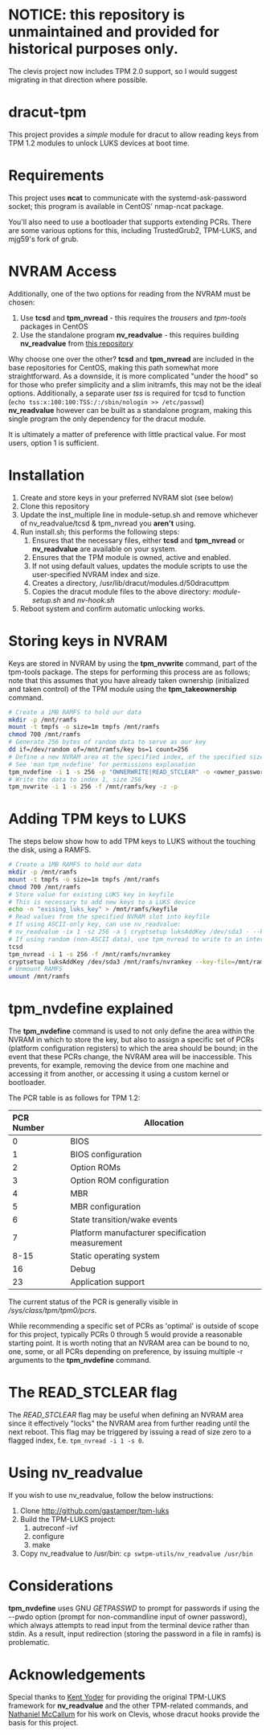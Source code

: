 # NOTICE: this repository is unmaintained and provided for historical purposes only.  
The clevis project now includes TPM 2.0 support, so I would suggest migrating in that direction where possible.  
  
# dracut-tpm
This project provides a *simple* module for dracut to allow reading keys from TPM 1.2 modules to unlock LUKS devices at boot time.

# Requirements
This project uses **ncat** to communicate with the systemd-ask-password socket; this program is available in CentOS' nmap-ncat package. 

You'll also need to use a bootloader that supports extending PCRs.  There are some various options for this, including TrustedGrub2, TPM-LUKS, and mjg59's fork of grub.

# NVRAM Access
Additionally, one of the two options for reading from the NVRAM must be chosen:
1. Use **tcsd** and **tpm_nvread** - this requires the *trousers* and *tpm-tools* packages in CentOS
2. Use the standalone program **nv_readvalue** - this requires building **nv_readvalue** from [this repository](http://github.com/gastamper/tpm-luks)

Why choose one over the other?
**tcsd** and **tpm_nvread** are included in the base repositories for CentOS, making this path somewhat more straightforward.  As a downside, it is more complicated "under the hood" so for those who prefer simplicity and a slim initramfs, this may not be the ideal options.  Additionally, a separate user *tss* is required for tcsd to function (```echo tss:x:100:100:TSS:/:/sbin/nologin >> /etc/passwd```)  
**nv_readvalue** however can be built as a standalone program, making this single program the only dependency for the dracut module.

It is ultimately a matter of preference with little practical value.  For most users, option 1 is sufficient.

# Installation
1. Create and store keys in your preferred NVRAM slot (see below)
2. Clone this repository
3. Update the inst_multiple line in module-setup.sh and remove whichever of nv_readvalue/tcsd & tpm_nvread you **aren't** using.
4. Run install.sh; this performs the following steps:
   1. Ensures that the necessary files, either **tcsd** and **tpm_nvread** or **nv_readvalue** are available on your system.
   2. Ensures that the TPM module is owned, active and enabled.
   3. If not using default values, updates the module scripts to use the user-specified NVRAM index and size.
   4. Creates a directory, /usr/lib/dracut/modules.d/50dracuttpm
   5. Copies the dracut module files to the above directory: *module-setup.sh* and *nv-hook.sh*
5. Reboot system and confirm automatic unlocking works.

# Storing keys in NVRAM
Keys are stored in NVRAM by using the **tpm_nvwrite** command, part of the tpm-tools package.  The steps for performing this process are as follows; note that this assumes that you have already taken ownership (initialized and taken control) of the TPM module using the **tpm_takeownership** command.
```sh
# Create a 1MB RAMFS to hold our data
mkdir -p /mnt/ramfs
mount -t tmpfs -o size=1m tmpfs /mnt/ramfs
chmod 700 /mnt/ramfs
# Generate 256 bytes of random data to serve as our key
dd if=/dev/random of=/mnt/ramfs/key bs=1 count=256
# Define a new NVRAM area at the specified index, of the specified size
# See 'man tpm_nvdefine' for permissions explanation
tpm_nvdefine -i 1 -s 256 -p "OWNERWRITE|READ_STCLEAR" -o <owner_password> [-r <PCR1> -r <PCR2> ... n]
# Write the data to index 1, size 256
tpm_nvwrite -i 1 -s 256 -f /mnt/ramfs/key -z -p
```

# Adding TPM keys to LUKS
The steps below show how to add TPM keys to LUKS without the touching the disk, using a RAMFS.  
```sh
# Create a 1MB RAMFS to hold our data
mkdir -p /mnt/ramfs
mount -t tmpfs -o size=1m tmpfs /mnt/ramfs
chmod 700 /mnt/ramfs
# Store value for existing LUKS key in keyfile
# This is necessary to add new keys to a LUKS device
echo -n "exising_luks_key" > /mnt/ramfs/keyfile
# Read values from the specified NVRAM slot into keyfile
# If using ASCII-only key, can use nv_readvalue:
# nv_readvalue -ix 1 -sz 256 -a | cryptsetup luksAddKey /dev/sda3 - --key-file=/mnt/ramfs/keyfile
# If using random (non-ASCII data), use tpm_nvread to write to an intermediary file
tcsd
tpm_nvread -i 1 -s 256 -f /mnt/ramfs/nvramkey
cryptsetup luksAddKey /dev/sda3 /mnt/ramfs/nvramkey --key-file=/mnt/ramfs/keyfile
# Unmount RAMFS
umount /mnt/ramfs
```

# tpm_nvdefine explained
The **tpm_nvdefine** command is used to not only define the area within the NVRAM in which to store the key, but also to assign a specific set of PCRs (platform configuration registers) to which the area should be bound; in the event that these PCRs change, the NVRAM area will be inaccessible.  This prevents, for example, removing the device from one machine and accessing it from another, or accessing it using a custom kernel or bootloader.

The PCR table is as follows for TPM 1.2:

| PCR Number | Allocation       |
| :---------- | ---------------- |
|0           | BIOS             |
|1         | BIOS configuration |
|2         | Option ROMs |
|3         | Option ROM configuration |
|4         | MBR |
|5         | MBR configuration |
|6         | State transition/wake events |
|7         | Platform manufacturer specification measurement |
|8-15         | Static operating system |
|16         | Debug |
|23         | Application support |

The current status of the PCR is generally visible in */sys/class/tpm/tpm0/pcrs*.

While recommending a specific set of PCRs as 'optimal' is outside of scope for this project, typically PCRs 0 through 5 would provide a reasonable starting point.  It is worth noting that an NVRAM area can be bound to no, one, some, or all PCRs depending on preference, by issuing multiple -r arguments to the **tpm_nvdefine** command.

# The READ_STCLEAR flag
The *READ_STCLEAR* flag may be useful when defining an NVRAM area since it effectively "locks" the NVRAM area from further reading until the next reboot.  This flag may be triggered by issuing a read of size zero to a flagged index, f.e. `tpm_nvread -i 1 -s 0`.

# Using nv_readvalue
If you wish to use nv_readvalue, follow the below instructions:
1. Clone http://github.com/gastamper/tpm-luks
2. Build the TPM-LUKS project:
   1. autreconf -ivf
   2. configure
   3. make
3. Copy nv_readvalue to /usr/bin: `cp swtpm-utils/nv_readvalue /usr/bin`

# Considerations
**tpm_nvdefine** uses GNU _GETPASSWD_ to prompt for passwords if using the --pwdo option (prompt for non-commandline input of owner password), which always attempts to read input from the terminal device rather than stdin.  As a result, input redirection (storing the password in a file in ramfs) is problematic.

# Acknowledgements
Special thanks to [Kent Yoder](https://github.com/shpedoikal) for providing the original TPM-LUKS framework for **nv_readvalue** and the other TPM-related commands, and [Nathaniel McCallum](https://npmccallum.gitlab.io/about/) for his work on Clevis, whose dracut hooks provide the basis for this project.
